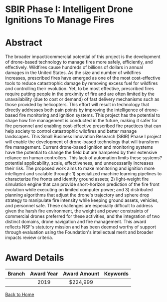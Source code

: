 
SBIR Phase I: Intelligent Drone Ignitions To Manage Fires
=========================================================

# Abstract


The broader impact/commercial potential of this project is the development of drone-based technology to manage fires more safely, efficiently, and effectively. Wildfires cause hundreds of billions of dollars in annual damages in the United States. As the size and number of wildfires increases, prescribed fires have emerged as one of the most cost-effective tools to reduce catastrophic damage by removing excess fuel for wildfires and controlling their evolution. Yet, to be most effective, prescribed fires require putting people in the proximity of fire and are often limited by the unavailability (due to cost or demand) of fast delivery mechanisms such as those provided by helicopters. This effort will result in technology that directly addresses both pain points by improving the intelligence of drone-based fire monitoring and ignition systems. This project has the potential to shape how fire management is conducted in the future, making it safer for fire personnel and enabling cost-effective prescribed fire practices that can help society to control catastrophic wildfires and better manage landscapes. This Small Business Innovation Research (SBIR) Phase I project will enable the development of drone-based technology that will transform fire management. Current drone-based ignition and monitoring systems have the potential to change the field but are hampered by their extensive reliance on human controllers. This lack of automation limits these systems? potential applicability, scale, effectiveness, and unnecessarily increases their risk. The proposed work aims to make monitoring and ignition more intelligent and scalable through: 1) specialized machine learning pipelines to characterize fire fronts and identify ground assets; 2) light-weight fire simulation engine that can provide short-horizon prediction of the fire front evolution while executing on limited computer power; and 3) distributed planning algorithms that adjust the drone's trajectory and sphere drop strategy to manipulate fire intensity while keeping ground assets, vehicles, and personnel safe. These challenges are especially difficult to address given the harsh fire environment, the weight and power constraints of commercial drones preferred for these activities, and the integration of two distinct domains, drone navigation and fire management. This award reflects NSF's statutory mission and has been deemed worthy of support through evaluation using the Foundation's intellectual merit and broader impacts review criteria.  

# Award Details

|Branch|Award Year|Award Amount|Keywords|
| :---: | :---: | :---: | :---: |
||2019|$224,999||
  
  


[Back to Home](https://github.com/chrischow/dod_sbir_awards/JT/#447)